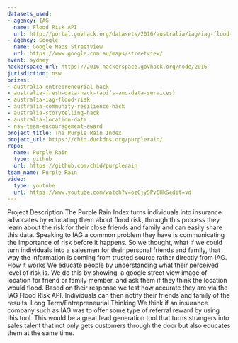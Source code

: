 ```yaml
---
datasets_used:
- agency: IAG
  name: Flood Risk API
  url: http://portal.govhack.org/datasets/2016/australia/iag/iag-flood-data.html
- agency: Google
  name: Google Maps StreetView
  url: https://www.google.com.au/maps/streetview/
event: sydney
hackerspace_url: https://2016.hackerspace.govhack.org/node/2016
jurisdiction: nsw
prizes:
- australia-entrepreneurial-hack
- australia-fresh-data-hack-(api’s-and-data-services)
- australia-iag-flood-risk
- australia-community-resilience-hack
- australia-storytelling-hack
- australia-location-data
- nsw-team-encouragement-award
project_title: The Purple Rain Index
project_url: https://chid.duckdns.org/purplerain/
repo:
  name: Purple Rain
  type: github
  url: https://github.com/chid/purplerain
team_name: Purple Rain
video:
  type: youtube
  url: https://www.youtube.com/watch?v=ozCjySPv6Hk&edit=vd
---
```


Project Description
The Purple Rain Index turns individuals into insurance advocates by educating them about flood risk, through this process they learn about the risk for their close friends and family and can easily share this data.
Speaking to IAG a common problem they have is communicating the importance of risk before it happens. So we thought, what if we could turn individuals into a salesmen for their personal friends and family, that way the information is coming from trusted source rather directly from IAG.
How it works
We educate people by understanding what their perceived level of risk is. We do this by showing  a google street view image of location for friend or family member, and ask them if they think the location would flood. Based on their response we test how accurate they are via the IAG Flood Risk API. Individuals can then notify their friends and family of the results.
Long Term/Entrepreneurial Thinking
We think if an insurance company such as IAG was to offer some type of referral reward by using this tool. This would be a great lead generation tool that turns strangers into sales talent that not only gets customers through the door but also educates them at the same time.